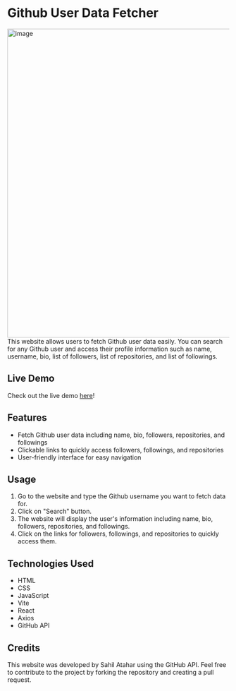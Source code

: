 # Github User Data Fetcher
<img src='https://user-images.githubusercontent.com/100127570/236706172-242a1997-37e5-4bf0-a2f0-1c2f520074ee.png' alt='image' width='700px'>
This website allows users to fetch Github user data easily. You can search for any Github user and access their profile information such as name, username, bio, list of followers, list of repositories, and list of followings.

## Live Demo
Check out the live demo [here](https://github-user-data-fetcher.netlify.app/)!
## Features
- Fetch Github user data including name, bio, followers, repositories, and followings
- Clickable links to quickly access followers, followings, and repositories
- User-friendly interface for easy navigation

## Usage
1. Go to the website and type the Github username you want to fetch data for.
2. Click on "Search" button.
3. The website will display the user's information including name, bio, followers, repositories, and followings.
4. Click on the links for followers, followings, and repositories to quickly access them.

## Technologies Used
- HTML
- CSS
- JavaScript
- Vite
- React
- Axios
- GitHub API

## Credits
This website was developed by Sahil Atahar using the GitHub API. Feel free to contribute to the project by forking the repository and creating a pull request.
